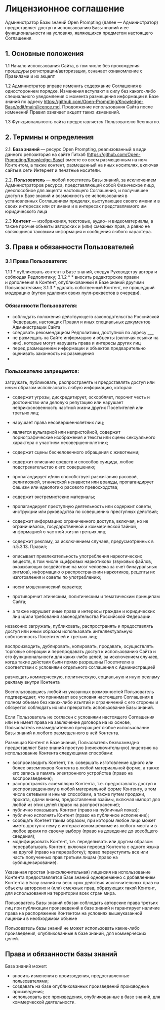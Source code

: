 # Лицензионное соглашение

Администратор Базы знаний Open Prompting (далее — Администратор) предоставляет доступ к использованию Базы знаний и ее функциональности на условиях, являющихся предметом настоящего Соглашения. 

## 1. Основные положения

1.1 Начало использования Сайта, в том числе без прохождения процедуры регистрации/авторизации, означает ознакомление с Правилами и их акцепт

1.2 Администратор вправе изменить содержание Соглашения в одностороннем порядке. Изменения вступают в силу без какого-либо специального уведомления с момента размещения информации в Базе знаний по адресу https://github.com/Open-Prompting/Knowledge-Base/edit/main/licence.md. Продолжение использования Сайта после изменений Правил означает акцепт таких изменений.

1.3 Функциональность сайта предоставляется Пользователю бесплатно.

## 2. Термины и определения

2.1. **База знаний** — ресурс Open Prompting, реализованный в види данного репозитория на сайте Гитхаб (https://github.com/Open-Prompting/Knowledge-Base) вместе со всем размещенным на нем Контентом, а также контент, размещенный на иных носителях, включая сайты в сети Интернет и печатные носители.

2.2. **Пользователь** — любой посетитель Базы знаний, за исключением Администраторов ресурса, представляющий собой Физическое лицо, дееспособное для акцепта настоящего Соглашения, и получившее доступ к Базе знаний и возможность ее использования в установленных Соглашением пределах, выступающее своего имени и в своих интересах или от имени и в интересах представляемого им юридического лица

2.3 **Контент** — изображения, текстовые, аудио- и видеоматериалы, а также прочие объекты авторских и (или) смежных прав, а равно не являющиеся таковыми информация и сообщения любого характера.

## 3. Права и обязанности Пользователей

### 3.1 Права Пользователя:
1.1.1  * публиковать контент в Базе знаний, следуя Руководству автора и соблюдая Редполитику;
3.1.2  *   * вносить редакторские правки и дополнения в Контент, опубликованный в Базе знаний другими Пользователями;
3.1.3  * удалять собственный Контент, не прошедший модерацию (путем удаления своих пулл-реквестов в очереди).

### Обязанности Пользователя:
  * соблюдать положения действующего законодательства Российской Федерации, настоящих Правил и иных специальных документов Администрации Сайта
  * следовать рекомендациям Редполитики, доступной по адресу ___
  * не размещать на Сайте информацию и объекты (включая ссылки на них), которые могут нарушать права и интересы других лиц
  * перед размещением информации и объектов предварительно оценивать законность их размещения
  * 

### Пользователю запрещается:
загружать, публиковать, распространять и предоставлять доступ или иным образом использовать любую информацию, которая:

  * содержит угрозы, дискредитирует, оскорбляет, порочит честь и достоинство или деловую репутацию или нарушает неприкосновенность частной жизни других Посетителей или третьих лиц;

  * нарушает права несовершеннолетних лиц;

  * является вульгарной или непристойной, содержит порнографические изображения и тексты или сцены сексуального характера с участием несовершеннолетних;

  * содержит сцены бесчеловечного обращения с животными;

  * содержит описание средств и способов суицида, любое подстрекательство к его совершению;

  * пропагандирует и/или способствует разжиганию расовой, религиозной, этнической ненависти или вражды, пропагандирует фашизм или идеологию расового превосходства;

  * содержит экстремистские материалы;

  * пропагандирует преступную деятельность или содержит советы, инструкции или руководства по совершению преступных действий;

  * содержит информацию ограниченного доступа, включая, но не ограничиваясь, государственной и коммерческой тайной, информацией о частной жизни третьих лиц;

  * содержит рекламу, за исключением случаев, предусмотренных в п.5.3.13. Правил;

  * описывает привлекательность употребления наркотических веществ, в том числе «цифровых наркотиков» (звуковых файлов, оказывающих воздействие на мозг человека за счет бинауральных ритмов), информацию о распространении наркотиков, рецепты их изготовления и советы по употреблению;

  * носит мошеннический характер;

  * противоречит этическим, политическим и тематическим принципам Сайта;

  * а также нарушает иные права и интересы граждан и юридических лиц и/или требования законодательства Российской Федерации.

незаконно загружать, публиковать, распространять и предоставлять доступ или иным образом использовать интеллектуальную собственность Посетителей и третьих лиц;

воспроизводить, дублировать, копировать, продавать, осуществлять торговые операции и перепродавать доступ к использованию Сайта и его функциональности для каких-либо целей, за исключением случаев, когда такие действия были прямо разрешены Посетителю в соответствии с условиями отдельного соглашения с Администрацией

размещать коммерческую, политическую, социальную и иную рекламу рекламу внутри Контента



Воспользовавшись любой из указанных возможностей Пользователь подтверждает, что принимает все условия настоящего Соглашения в полном объеме без каких-либо изъятий и ограничений с его стороны и обязуется соблюдать их или прекратить использование Базы знаний. 

Если Пользователь не согласен с условиями настоящего Соглашения или не имеет права на заключение договора на их основе, Пользователь незамедлительно прекращает любое использование Базы знаний и любого размещенного в ней Контента.

Размещая Контент в Базе знаний, Пользователь безвозмездно предоставляет Базе знаний простую (неисключительную) лицензию на использование Контента следующими способами:
  * воспроизводить Контент, т.е. совершать изготовление одного или более экземпляров Контента в любой материальной форме, а также его запись в память электронного устройства (право на воспроизведение);
  * распространять экземпляры Контента, т.е. предоставлять доступ к воспроизведенному в любой материальной форме Контенту, в том числе сетевыми и иными способами, а также путем продажи, проката, сдачи внаем, предоставления взаймы, включая импорт для любой из этих целей (право на распространение);
  * публично показывать Контент (право на публичный показ);
  * публично исполнять Контент (право на публичное исполнение);
  * сообщать Контент таким образом, при котором любое лицо может иметь доступ к нему в интерактивном режиме из любого места и в любое время по своему выбору (право на доведение до всеобщего сведения);
  * модифицировать Контент, т.е. переделывать или другим образом перерабатывать Контент, включая перевод Контента с одного языка на другой (право на переработку);
право переуступить все или часть полученных прав третьим лицам (право на сублицензирование).

Указанная простая (неисключительная) лицензия на использование Контента предоставляется Базе знаний одновременно с добавлением Контента в Базу знаний на весь срок действия исключительных прав на объекты авторских и (или) смежных прав, образующих такой Контент, для использования на территории всех стран мира.

Пользователь Базы знаний обязан соблюдать авторские права третьих лиц при публикации произведений в базе знаний и гарантирует наличие права на распоряжение Контентом на условиях вышеуказанной лицензии в необходимом объеме

Пользователь базы знаний не может использовать какие-либо произведения, опубликованные в базе знаний, для коммерческих целей.


## Права и обязанности базы знаний

База знаний может:
  * вносить изменения в произведения, предоставленные пользователями;
  * создавать на базе опубликованных произведений производные произведения;
  * использовать все произведения, опубликованные в базе знаний, для коммерческой деятельности.
